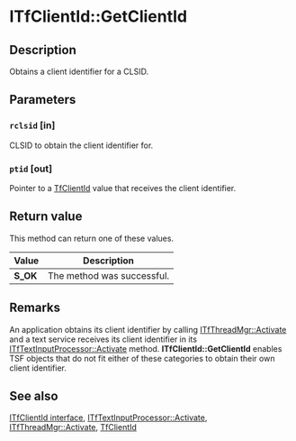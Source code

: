 # ITfClientId::GetClientId

## Description

Obtains a client identifier for a CLSID.

## Parameters

### `rclsid` [in]

CLSID to obtain the client identifier for.

### `ptid` [out]

Pointer to a [TfClientId](https://learn.microsoft.com/windows/desktop/TSF/tfclientid) value that receives the client identifier.

## Return value

This method can return one of these values.

| Value | Description |
| --- | --- |
| **S_OK** | The method was successful. |

## Remarks

An application obtains its client identifier by calling [ITfThreadMgr::Activate](https://learn.microsoft.com/windows/desktop/api/msctf/nf-msctf-itfthreadmgr-activate) and a text service receives its client identifier in its [ITfTextInputProcessor::Activate](https://learn.microsoft.com/windows/desktop/api/msctf/nf-msctf-itftextinputprocessor-activate) method. **ITfClientId::GetClientId** enables TSF objects that do not fit either of these categories to obtain their own client identifier.

## See also

[ITfClientId interface](https://learn.microsoft.com/windows/win32/api/msctf/nn-msctf-itfclientid), [ITfTextInputProcessor::Activate](https://learn.microsoft.com/windows/win32/api/msctf/nf-msctf-itftextinputprocessor-activate), [ITfThreadMgr::Activate](https://learn.microsoft.com/windows/win32/api/msctf/nf-msctf-itfthreadmgr-activate), [TfClientId](https://learn.microsoft.com/windows/desktop/TSF/tfclientid)